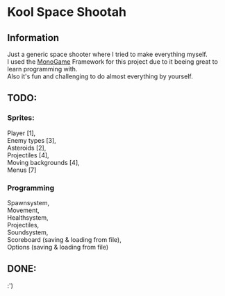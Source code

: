 #  Kool Space Shootah

## Information

Just a generic space shooter where I tried to make everything myself.<br />
I used the [MonoGame](https://www.monogame.net/) Framework for this project due to it beeing
great to learn programming with.<br />
Also it's fun and challenging to do almost everything by yourself.

## TODO:

### Sprites:
Player [1],<br />
Enemy types [3],<br />
Asteroids [2],<br />
Projectiles [4],<br />
Moving backgrounds [4],<br />
Menus [7]

### Programming
Spawnsystem,<br />
Movement,<br />
Healthsystem,<br />
Projectiles,<br />
Soundsystem,<br />
Scoreboard (saving & loading from file),<br />
Options (saving & loading from file)

## DONE:

:')<br />
